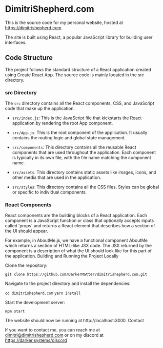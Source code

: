 # DimitriShepherd.com

This is the source code for my personal website, hosted at https://dimitrishepherd.com.

The site is built using React, a popular JavaScript library for building user interfaces.


## Code Structure

The project follows the standard structure of a React application created using Create React App. The source code is mainly located in the src directory.

### src Directory

The `src` directory contains all the React components, CSS, and JavaScript code that make up the application.

* `src/index.js`: This is the JavaScript file that kickstarts the React application by rendering the root App component.

* `src/App.js`: This is the root component of the application. It usually contains the routing logic and global state management.

* `src/components`: This directory contains all the reusable React components that are used throughout the application. Each component is typically in its own file, with the file name matching the component name.

* `src/assets`: This directory contains static assets like images, icons, and other media that are used in the application.

* `src/styles`: This directory contains all the CSS files. Styles can be global or specific to individual components.

### React Components

React components are the building blocks of a React application. Each component is a JavaScript function or class that optionally accepts inputs called 'props' and returns a React element that describes how a section of the UI should appear.

For example, in AboutMe.js, we have a functional component AboutMe which returns a section of HTML-like JSX code. The JSX returned by the component is a description of what the UI should look like for this part of the application.
Building and Running the Project Locally

Clone the repository:


`git clone https://github.com/DarkerMatter/dimitrishepherd.com.git`

Navigate to the project directory and install the dependencies:

`cd dimitrishepherd.com`
`yarn install`

Start the development server:

`npm start`

The website should now be running at http://localhost:3000.
Contact

If you want to contact me, you can reach me at dimitri@dimitrishepherd.com or on my discord at https://darker.systems/discord
